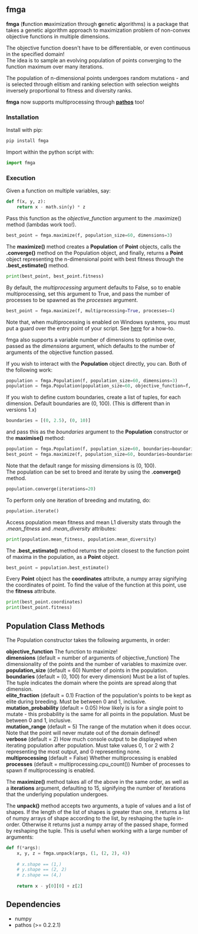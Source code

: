 ## fmga
**fmga** (**f**unction **m**aximization through **g**enetic **a**lgorithms) is a package that takes a genetic algorithm approach to maximization problem of non-convex objective functions in multiple dimensions.
 
The objective function doesn't have to be differentiable, or even continuous in the specified domain!  
The idea is to sample an evolving population of points converging to the function maximum over many iterations.

The population of n-dimensional points undergoes random mutations - and is selected through elitism and ranking selection with selection weights inversely proportional to fitness and diversity ranks.

**fmga** now supports multiprocessing through **[pathos](https://github.com/uqfoundation/pathos)** too! 

### Installation
Install with pip:
```bash
pip install fmga
```
Import within the python script with:
```python
import fmga
```

### Execution
Given a function on multiple variables, say:
```python
def f(x, y, z):
    return x - math.sin(y) * z
```
Pass this function as the *objective_function* argument to the .maximize() method (lambdas work too!).  

```python
best_point = fmga.maximize(f, population_size=60, dimensions=3)
```

The **maximize()** method creates a **Population** of **Point** objects, calls the **.converge()** method on the Population object, and finally,
returns a **Point** object representing the n-dimensional point with best fitness through the **.best_estimate()** method.  

```python
print(best_point, best_point.fitness)
```
By default, the *multiprocessing* argument defaults to False, so to enable multiprocessing, set this argument to True, and pass the number of processes to be spawned as the *processes* argument.
```python
best_point = fmga.maximize(f, multiprocessing=True, processes=4)
```
Note that, when multiprocessing is enabled on Windows systems, you must put a guard over the entry point of your script.
See [here](https://docs.python.org/2/library/multiprocessing.html#windows) for a how-to.

fmga also supports a variable number of dimensions to optimise over, passed as the *dimensions* argument, which defaults to the number of arguments of the objective function passed.

If you wish to interact with the **Population** object directly, you can.
Both of the following work:
```python
population = fmga.Population(f, population_size=60, dimensions=3)
population = fmga.Population(population_size=60, objective_function=f, dimensions=3)
```
If you wish to define custom boundaries, create a list of tuples, for each dimension. Default boundaries are (0, 100). 
(This is different than in versions 1.x)
```python
boundaries = [(0, 2.5), (0, 10)]
```
and pass this as the *boundaries* argument to the **Population** constructor or the **maximise()** method:
```python
population = fmga.Population(f, population_size=60, boundaries=boundaries)
best_point = fmga.maximize(f, population_size=60, boundaries=boundaries)
```
Note that the default range for missing dimensions is (0, 100).  
The population can be set to breed and iterate by using the **.converge()** method.
```python
population.converge(iterations=20)
```
To perform only one iteration of breeding and mutating, do:
```python
population.iterate()
```
Access population mean fitness and mean L1 diversity stats through the _.mean_fitness_ and _.mean_diversity_ attributes:
```python
print(population.mean_fitness, population.mean_diversity)
```

The **.best_estimate()** method returns the point closest to the function point of maxima in the population, as a **Point** object.
```python
best_point = population.best_estimate()
```
Every **Point** object has the __coordinates__ attribute, a numpy array signifying the coordinates of point.
To find the value of the function at this point, use the __fitness__ attribute.
```python
print(best_point.coordinates)
print(best_point.fitness)
```

## Population Class Methods
The Population constructor takes the following arguments, in order:

**objective_function** The function to maximize!  
**dimensions** (default = number of arguments of objective_function) The dimensionality of the points and the number of variables to maximize over.  
**population_size** (default = 60) Number of points in the population.  
**boundaries** (default = (0, 100) for every dimension) Must be a list of tuples. The tuple indicates the domain where the points are spread along that dimension.    
**elite_fraction** (default = 0.1) Fraction of the population's points to be kept as elite during breeding. Must be between 0 and 1, inclusive.  
**mutation_probability** (default = 0.05) How likely is is for a single point to mutate - this probability is the same for all points in the population.
Must be between 0 and 1, inclusive.  
**mutation_range** (default = 5) The range of the mutation when it does occur. Note that the point will never mutate out of the domain defined!  
**verbose** (default = 2) How much console output to be displayed when iterating population after population. Must take values 0, 1 or 2 with 2 representing the most output, and 0 representing none.   
**multiprocessing** (default = False) Whether multiprocessing is enabled  
**processes** (default = multiprocessing.cpu_count()) Number of processes to spawn if multiprocessing is enabled. 

The **maximize()** method takes all of the above in the same order, as well as a **iterations** argument,
defaulting to 15, signifying the number of iterations that the underlying population undergoes.

The **unpack()** method accepts two arguments, a tuple of values and a list of shapes. If the length of the list of shapes is greater than one, it returns a list of numpy arrays of shape according to the list, by reshaping the tuple in-order.
Otherwise it returns just a numpy array of the passed shape, formed by reshaping the tuple. 
This is useful when working with a large number of arguments:
```python
def f(*args):
    x, y, z = fmga.unpack(args, (1, (2, 2), 4))
    
    # x.shape == (1,)
    # y.shape == (2, 2)
    # z.shape == (4,)
    
    return x - y[0][0] + z[2]
```

## Dependencies
* numpy
* pathos (>= 0.2.2.1)